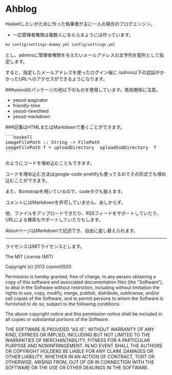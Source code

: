 Ahblog
======

Haskellしたいがために作った執筆者が主に一人の場合のブログエンジン。

* 一応管理者権限は複数人に与えらるようには作っています。 

```bash
mv config/settings-dummy.yml config/settings.yml
```
とし、adminsに管理者権限を与えたいメールアドレスの文字列を配列として指定します。

すると、指定したメールアドレスを使ったログイン後に
/admin以下の認証がかかったURLへのアクセスができるようになります。

###yesodのパッケージの他以下のものを使用しています。依存関係に注意。

* yesod-paginator
* friendly-time
* yesod-newsfeed
* yesod-markdown 

###記事はHTMLまたはMarkdownで書くことができます。

<pre>
```haskell
imageFilePath :: String -> FilePath
imageFilePath f = uploadDirectory </> uploadSubDirectory </> f
```
</pre>
のようにコードを埋め込むこともできます。

コードを埋め込む方法はgoogle-code-prettifyも使ってるのでその形式でも埋め込むことができます。

また、Bootstrapを用いているので、codeタグも扱えます。

コメントにはMarkdownを許可していません、あしからず。

他、ファイルをアップロードできたり、RSSフィードをサポートしていたり、URLによる検索もサポートしていたりもします。

AboutページはMarkdownで記述でき、自由に差し替えられます。

* * * *

ライセンスはMITライセンスとします。

The MIT License (MIT)

Copyright (c) 2013 cosmo0920

Permission is hereby granted, free of charge, to any person obtaining a copy
of this software and associated documentation files (the "Software"), to deal
in the Software without restriction, including without limitation the rights
to use, copy, modify, merge, publish, distribute, sublicense, and/or sell
copies of the Software, and to permit persons to whom the Software is
furnished to do so, subject to the following conditions:

The above copyright notice and this permission notice shall be included in
all copies or substantial portions of the Software.

THE SOFTWARE IS PROVIDED "AS IS", WITHOUT WARRANTY OF ANY KIND, EXPRESS OR
IMPLIED, INCLUDING BUT NOT LIMITED TO THE WARRANTIES OF MERCHANTABILITY,
FITNESS FOR A PARTICULAR PURPOSE AND NONINFRINGEMENT. IN NO EVENT SHALL THE
AUTHORS OR COPYRIGHT HOLDERS BE LIABLE FOR ANY CLAIM, DAMAGES OR OTHER
LIABILITY, WHETHER IN AN ACTION OF CONTRACT, TORT OR OTHERWISE, ARISING FROM,
OUT OF OR IN CONNECTION WITH THE SOFTWARE OR THE USE OR OTHER DEALINGS IN
THE SOFTWARE.

